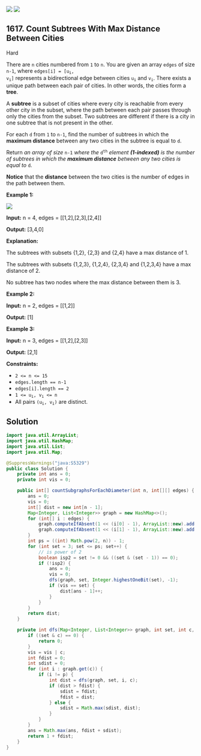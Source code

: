 [![](https://img.shields.io/github/stars/javadev/LeetCode-in-Java?label=Stars&style=flat-square)](https://github.com/javadev/LeetCode-in-Java)
[![](https://img.shields.io/github/forks/javadev/LeetCode-in-Java?label=Fork%20me%20on%20GitHub%20&style=flat-square)](https://github.com/javadev/LeetCode-in-Java/fork)

## 1617\. Count Subtrees With Max Distance Between Cities

Hard

There are `n` cities numbered from `1` to `n`. You are given an array `edges` of size `n-1`, where <code>edges[i] = [u<sub>i</sub>, v<sub>i</sub>]</code> represents a bidirectional edge between cities <code>u<sub>i</sub></code> and <code>v<sub>i</sub></code>. There exists a unique path between each pair of cities. In other words, the cities form a **tree**.

A **subtree** is a subset of cities where every city is reachable from every other city in the subset, where the path between each pair passes through only the cities from the subset. Two subtrees are different if there is a city in one subtree that is not present in the other.

For each `d` from `1` to `n-1`, find the number of subtrees in which the **maximum distance** between any two cities in the subtree is equal to `d`.

Return _an array of size_ `n-1` _where the_ <code>d<sup>th</sup></code> _element **(1-indexed)** is the number of subtrees in which the **maximum distance** between any two cities is equal to_ `d`.

**Notice** that the **distance** between the two cities is the number of edges in the path between them.

**Example 1:**

**![](https://assets.leetcode.com/uploads/2020/09/21/p1.png)**

**Input:** n = 4, edges = \[\[1,2],[2,3],[2,4]]

**Output:** [3,4,0]

**Explanation:** 

The subtrees with subsets {1,2}, {2,3} and {2,4} have a max distance of 1. 

The subtrees with subsets {1,2,3}, {1,2,4}, {2,3,4} and {1,2,3,4} have a max distance of 2. 

No subtree has two nodes where the max distance between them is 3.

**Example 2:**

**Input:** n = 2, edges = \[\[1,2]]

**Output:** [1]

**Example 3:**

**Input:** n = 3, edges = \[\[1,2],[2,3]]

**Output:** [2,1]

**Constraints:**

*   `2 <= n <= 15`
*   `edges.length == n-1`
*   `edges[i].length == 2`
*   <code>1 <= u<sub>i</sub>, v<sub>i</sub> <= n</code>
*   All pairs <code>(u<sub>i</sub>, v<sub>i</sub>)</code> are distinct.

## Solution

```java
import java.util.ArrayList;
import java.util.HashMap;
import java.util.List;
import java.util.Map;

@SuppressWarnings("java:S5329")
public class Solution {
    private int ans = 0;
    private int vis = 0;

    public int[] countSubgraphsForEachDiameter(int n, int[][] edges) {
        ans = 0;
        vis = 0;
        int[] dist = new int[n - 1];
        Map<Integer, List<Integer>> graph = new HashMap<>();
        for (int[] i : edges) {
            graph.computeIfAbsent(1 << (i[0] - 1), ArrayList::new).add((1 << (i[1] - 1)));
            graph.computeIfAbsent(1 << (i[1] - 1), ArrayList::new).add((1 << (i[0] - 1)));
        }
        int ps = ((int) Math.pow(2, n)) - 1;
        for (int set = 3; set <= ps; set++) {
            // is power of 2
            boolean isp2 = set != 0 && ((set & (set - 1)) == 0);
            if (!isp2) {
                ans = 0;
                vis = 0;
                dfs(graph, set, Integer.highestOneBit(set), -1);
                if (vis == set) {
                    dist[ans - 1]++;
                }
            }
        }
        return dist;
    }

    private int dfs(Map<Integer, List<Integer>> graph, int set, int c, int p) {
        if ((set & c) == 0) {
            return 0;
        }
        vis = vis | c;
        int fdist = 0;
        int sdist = 0;
        for (int i : graph.get(c)) {
            if (i != p) {
                int dist = dfs(graph, set, i, c);
                if (dist > fdist) {
                    sdist = fdist;
                    fdist = dist;
                } else {
                    sdist = Math.max(sdist, dist);
                }
            }
        }
        ans = Math.max(ans, fdist + sdist);
        return 1 + fdist;
    }
}
```